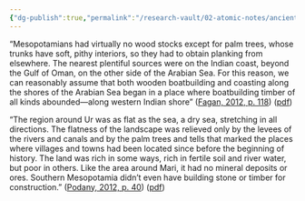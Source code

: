 ```yaml
---
{"dg-publish":true,"permalink":"/research-vault/02-atomic-notes/ancient-mesopotamia-lacked-local-natural-resources/"}
---
```


“Mesopotamians had virtually no wood stocks except for palm trees, whose trunks have soft, pithy interiors, so they had to obtain planking from elsewhere. The nearest plentiful sources were on the Indian coast, beyond the Gulf of Oman, on the other side of the Arabian Sea. For this reason, we can reasonably assume that both wooden boatbuilding and coasting along the shores of the Arabian Sea began in a place where boatbuilding timber of all kinds abounded—along western Indian shore” ([Fagan, 2012, p. 118](zotero://select/library/items/YUMUCT4Z)) ([pdf](zotero://open-pdf/library/items/IL7KTQZ2?page=118&annotation=94UND3R8))

“The region around Ur was as flat as the sea, a dry sea, stretching in all directions. The flatness of the landscape was relieved only by the levees of the rivers and canals and by the palm trees and tells that marked the places where villages and towns had been located since before the beginning of history. The land was rich in some ways, rich in fertile soil and river water, but poor in others. Like the area around Mari, it had no mineral deposits or ores. Southern Mesopotamia didn’t even have building stone or timber for construction.” ([Podany, 2012, p. 40](zotero://select/library/items/GN73GMNP)) ([pdf](zotero://open-pdf/library/items/LXNK9GFK?page=65&annotation=WHUJ3P7P))